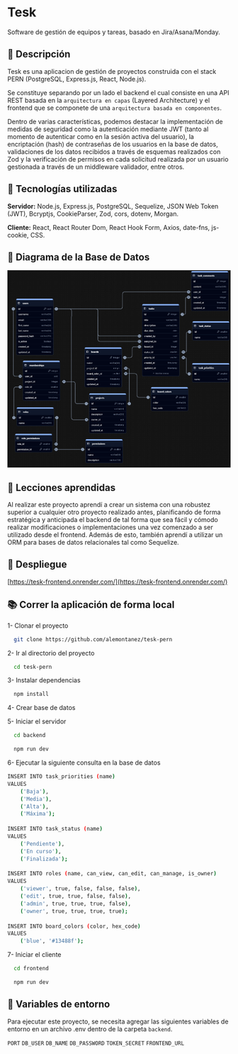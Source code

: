 
# Tesk

Software de gestión de equipos y tareas, basado en Jira/Asana/Monday.


## 📌 Descripción

Tesk es una aplicacion de gestión de proyectos construida con el stack PERN (PostgreSQL, Express.js, React, Node.js).

Se constituye separando por un lado el backend el cual consiste en una API REST basada en la `arquitectura en capas` (Layered Architecture) y el frontend que se componete de una `arquitectura basada en componentes`.

Dentro de varias características, podemos destacar la implementación de medidas de seguridad como la autenticación mediante JWT (tanto al momento de autenticar como en la sesión activa del usuario), la encriptación (hash) de contraseñas de los usuarios en la base de datos, validaciones de los datos recibidos a través de esquemas realizados con Zod y la verificación de permisos en cada solicitud realizada por un usuario gestionada a través de un middleware validador, entre otros.


## 🚀 Tecnologías utilizadas

**Servidor:** Node.js, Express.js, PostgreSQL, Sequelize, JSON Web Token (JWT), Bcryptjs, CookieParser, Zod, cors, dotenv, Morgan.

**Cliente:** React, React Router Dom, React Hook Form, Axios, date-fns, js-cookie, CSS.

## 🏰 Diagrama de la Base de Datos

![Diagrama de la Base de Datos](./backend/docs/db-diagram.png)

## 📖 Lecciones aprendidas

Al realizar este proyecto aprendí a crear un sistema con una robustez superior a cualquier otro proyecto realizado antes, planificando de forma estratégica y anticipada el backend de tal forma que sea fácil y cómodo realizar modificaciones o implementaciones una vez comenzado a ser utilizado desde el frontend. Además de esto, también aprendí a utilizar un ORM para bases de datos relacionales tal como Sequelize.


## 🔗 Despliegue

[https://tesk-frontend.onrender.com/](https://tesk-frontend.onrender.com/)

## 📚 Correr la aplicación de forma local



1- Clonar el proyecto

```bash
  git clone https://github.com/alemontanez/tesk-pern
```

2- Ir al directorio del proyecto

```bash
  cd tesk-pern
```

3- Instalar dependencias

```bash
  npm install
```

4- Crear base de datos

5- Iniciar el servidor

```bash
  cd backend
```
```bash
  npm run dev
```

6- Ejecutar la siguiente consulta en la base de datos
```bash
INSERT INTO task_priorities (name)
VALUES 
	('Baja'),
	('Media'),
	('Alta'),
	('Máxima');

INSERT INTO task_status (name)
VALUES
	('Pendiente'),
	('En curso'),
	('Finalizada');

INSERT INTO roles (name, can_view, can_edit, can_manage, is_owner)
VALUES
	('viewer', true, false, false, false),
	('edit', true, true, false, false),
	('admin', true, true, true, false),
	('owner', true, true, true, true);

INSERT INTO board_colors (color, hex_code)
VALUES 
    ('blue', '#13488f');
```

7- Iniciar el cliente

```bash
  cd frontend
```
```bash
  npm run dev
```


## 🧭 Variables de entorno

Para ejecutar este proyecto, se necesita agregar las siguientes variables de entorno en un archivo .env dentro de la carpeta `backend`.

`PORT`
`DB_USER`
`DB_NAME`
`DB_PASSWORD`
`TOKEN_SECRET`
`FRONTEND_URL`

